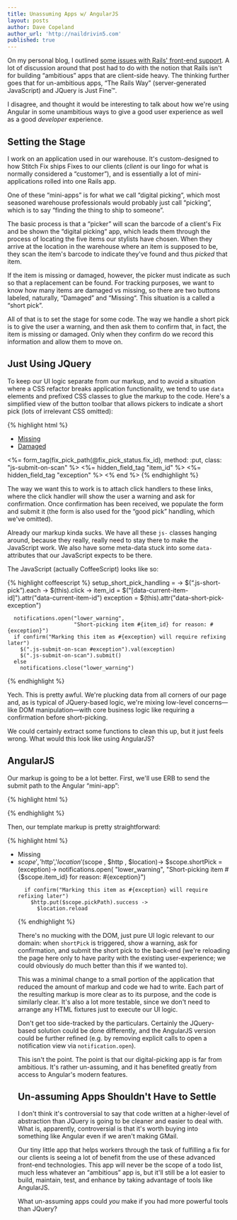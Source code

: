 ```yaml
---
title: Unassuming Apps w/ AngularJS
layout: posts
author: Dave Copeland
author_url: 'http://naildrivin5.com'
published: true
---
```


On my personal blog, I outlined [some issues with Rails' front-end support][davepost].
A lot of discussion around that post had to do with the notion that Rails isn't for building “ambitious” apps that are client-side heavy.
The thinking further goes that for un-ambitious apps, “The Rails Way” (server-generated JavaScript) and JQuery is Just Fine™.

I disagree, and thought it would be interesting to talk about how we're using Angular in some unambitious ways to give a good user experience as well as a good _developer_ experience.

<!-- more -->

## Setting the Stage

I work on an application used in our warehouse.
It's custom-designed to how Stitch Fix ships Fixes to our clients (_client_ is our lingo for what is normally considered a “customer”), and is essentially a lot of mini-applications rolled into one Rails app.

One of these “mini-apps” is for what we call “digital picking“, which most seasoned warehouse professionals would probably just call “picking”, which is to say “finding the thing to ship to someone”.

The basic process is that a “picker” will scan the barcode of a client's Fix and be shown the “digital picking“ app, which leads them through the process of locating the five items our stylists have chosen.
When they arrive at the location in the warehouse where an item is supposed to be, they scan the item's barcode to indicate they've found and thus _picked_ that item.

If the item is missing or damaged, however, the picker must indicate as such so that a replacement can be found.
For tracking purposes, we want to know how many items are damaged vs missing, so there are two buttons labeled, naturally, “Damaged” and “Missing“.
This situation is a called a “short pick”.

All of that is to set the stage for some code.
The way we handle a short pick is to give the user a warning, and then ask them to confirm that, in fact, the item is missing or damaged.
Only when they confirm do we record this information and allow them to move on.

## Just Using JQuery

To keep our UI logic separate from our markup, and to avoid a situation where a CSS refactor breaks application functionality, we tend to use `data` elements and prefixed CSS classes to glue the markup to the code.
Here's a simplified view of the button toolbar that allows pickers to indicate a short pick (lots of irrelevant CSS omitted):

{% highlight html %}
<ul class=“js-buttons-list”>
  <li>
    <a href="#" 
       class="btn js-short-pick" 
       id="shortpick-missing-link" 
       data-short-pick-exception="missing">
      Missing
    </a>
  </li>
  <li>
    <a href="#"
       class="btn js-short-pick"
       data-short-pick-exception="damaged">
      Damaged
    </a>
  </li>
</ul>

<!-- later in the page -->

<%= form_tag(fix_pick_path(@fix_pick_status.fix_id), 
             method: :put, 
             class: "js-submit-on-scan" %>
    <%= hidden_field_tag "item_id" %>
    <%= hidden_field_tag "exception" %>
<% end %>
{% endhighlight %}

The way we want this to work is to attach click handlers to these links, where the click handler will show the user a warning and ask for confirmation.
Once confirmation has been received, we populate the form and submit it (the form is also used for the “good pick” handling, which we've omitted).

Already our markup kinda sucks.
We have all these `js-` classes hanging around, because they really, really need to stay there to make the JavaScript work.
We also have some meta-data stuck into some `data-` attributes that our JavaScript expects to be there.

The JavaScript (actually CoffeeScript) looks like so:

{% highlight coffeescript %}
setup_short_pick_handling = ->
  $(“.js-short-pick”).each ->
    $(this).click ->
      item_id   = $("[data-current-item-id]").attr("data-current-item-id")
      exception = $(this).attr("data-short-pick-exception")

      notifications.open("lower_warning", 
                         "Short-picking item #{item_id} for reason: #{exception}")
      if confirm("Marking this item as #{exception} will require refixing later")
        $(".js-submit-on-scan #exception").val(exception)
        $(".js-submit-on-scan").submit()
      else
        notifications.close("lower_warning")
{% endhighlight %}

Yech.
This is pretty awful.
We're plucking data from all corners of our page and, as is typical of JQuery-based logic, we're mixing low-level concerns—like DOM manipulation—with core business logic like requiring a confirmation before short-picking.

We could certainly extract some functions to clean this up, but it just feels wrong.  What would this look like using AngularJS?

## AngularJS

Our markup is going to be a lot better.
First, we'll use ERB to send the submit path to the Angular “mini-app”:

{% highlight html %}
<div ng-app="rma" 
     ng-init="pickPath = '<%= fix_pick_path(@fix) %>'">
  <div class="view-container">
    <div ng-view class="view-frame"></div>
  </div>
</div>
{% endhighlight %}

Then, our template markup is pretty straightforward:

{% highlight html %}
<ul>
  <li>
    <a class="btn" ng-click="shortPick('missing')">Missing</a>
  </li>
  <li>
    <a class="btn" ng-click="shortPick('damaged')“>Damaged</a>
  </li>
</ul>
{% endhighlight %}

Even if you don't know Angular, you can look at this and have a lot better guess as to what's going on.
The two links trigger a method called `shortPick` that we can easily `grep` for.
Note that we also don't need to use a form as a means of storing data during the interaction, since we can do that using variables more directly.

The code is also much nicer:

{% highlight coffeescript %}
controllers = angular.module('controllers')
controllers.controller('PicksController', [
  '$scope','$http','$location'
  ($scope , $http , $location)->
    $scope.shortPick = (exception)->
      notifications.open(
        "lower_warning", 
        "Short-picking item #{$scope.item_id} for reason: #{exception}")

      if confirm("Marking this item as #{exception} will require refixing later")
        $http.put($scope.pickPath).success ->
          $location.reload
{% endhighlight %}

There's no mucking with the DOM, just pure UI logic relevant to our domain: when `shortPick` is triggered, show a warning, ask for confirmation, and submit the short pick to the back-end (we're reloading the page here only to have parity with the existing user-experience; we could obviously do much better than this if we wanted to).

This was a minimal change to a small portion of the application that reduced the amount of markup and code we had to write.
Each part of the resulting markup is more clear as to its purpose, and the code is similarly clear.
It's also a lot more testable, since we don't need to arrange any HTML fixtures just to execute our UI logic.

Don't get too side-tracked by the particulars.  Certainly the JQuery-based solution could be done differently, and the AngularJS
version could be further refined (e.g. by removing explicit calls to open a notification view via `notification.open`).

This isn't the point.
The point is that our digital-picking app is far from ambitious.
It's rather un-assuming, and it has benefited greatly from access to Angular's modern features.

## Un-assuming Apps Shouldn't Have to Settle

I don't think it's controversial to say that code written at a higher-level of abstraction than JQuery is going to be cleaner and easier to deal with.
What is, apparently, controversial is that it's worth buying into something like Angular even if we aren't making GMail.

Our tiny little app that helps workers through the task of fulfilling a fix for our clients is seeing a lot of benefit from the use of these advanced front-end technologies.
This app will never be the scope of a todo list, much less whatever an “ambitious” app is, but it'll still be a lot easier to build, maintain, test, and enhance by taking advantage of tools like AngularJS.

What un-assuming apps could _you_ make if you had more powerful tools than JQuery?

[davepost]: http://www.naildrivin5.com/blog/2014/08/07/rails-degenerate-front-end-support.html
